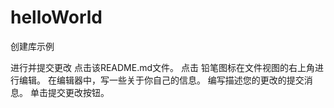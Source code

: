 # helloWorld
创建库示例

进行并提交更改
点击该README.md文件。
点击  铅笔图标在文件视图的右上角进行编辑。
在编辑器中，写一些关于你自己的信息。
编写描述您的更改的提交消息。
单击提交更改按钮。
